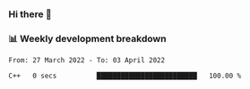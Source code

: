 ### Hi there 👋

### 📊 Weekly development breakdown
<!--START_SECTION:waka-->

```text
From: 27 March 2022 - To: 03 April 2022

C++   0 secs          █████████████████████████   100.00 %
```

<!--END_SECTION:waka-->
